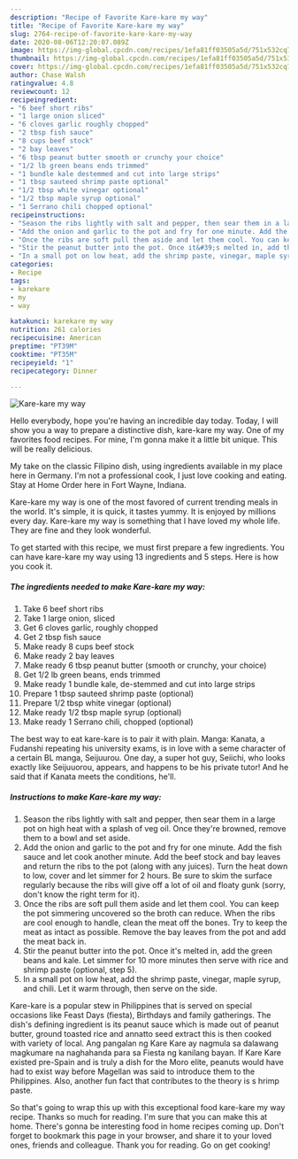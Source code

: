 ```yaml
---
description: "Recipe of Favorite Kare-kare my way"
title: "Recipe of Favorite Kare-kare my way"
slug: 2764-recipe-of-favorite-kare-kare-my-way
date: 2020-08-06T12:20:07.089Z
image: https://img-global.cpcdn.com/recipes/1efa81ff03505a5d/751x532cq70/kare-kare-my-way-recipe-main-photo.jpg
thumbnail: https://img-global.cpcdn.com/recipes/1efa81ff03505a5d/751x532cq70/kare-kare-my-way-recipe-main-photo.jpg
cover: https://img-global.cpcdn.com/recipes/1efa81ff03505a5d/751x532cq70/kare-kare-my-way-recipe-main-photo.jpg
author: Chase Walsh
ratingvalue: 4.8
reviewcount: 12
recipeingredient:
- "6 beef short ribs"
- "1 large onion sliced"
- "6 cloves garlic roughly chopped"
- "2 tbsp fish sauce"
- "8 cups beef stock"
- "2 bay leaves"
- "6 tbsp peanut butter smooth or crunchy your choice"
- "1/2 lb green beans ends trimmed"
- "1 bundle kale destemmed and cut into large strips"
- "1 tbsp sauteed shrimp paste optional"
- "1/2 tbsp white vinegar optional"
- "1/2 tbsp maple syrup optional"
- "1 Serrano chili chopped optional"
recipeinstructions:
- "Season the ribs lightly with salt and pepper, then sear them in a large pot on high heat with a splash of veg oil. Once they&#39;re browned, remove them to a bowl and set aside."
- "Add the onion and garlic to the pot and fry for one minute. Add the fish sauce and let cook another minute. Add the beef stock and bay leaves and return the ribs to the pot (along with any juices). Turn the heat down to low, cover and let simmer for 2 hours. Be sure to skim the surface regularly because the ribs will give off a lot of oil and floaty gunk (sorry, don&#39;t know the right term for it)."
- "Once the ribs are soft pull them aside and let them cool. You can keep the pot simmering uncovered so the broth can reduce. When the ribs are cool enough to handle, clean the meat off the bones. Try to keep the meat as intact as possible. Remove the bay leaves from the pot and add the meat back in."
- "Stir the peanut butter into the pot. Once it&#39;s melted in, add the green beans and kale. Let simmer for 10 more minutes then serve with rice and shrimp paste (optional, step 5)."
- "In a small pot on low heat, add the shrimp paste, vinegar, maple syrup, and chili. Let it warm through, then serve on the side."
categories:
- Recipe
tags:
- karekare
- my
- way

katakunci: karekare my way 
nutrition: 261 calories
recipecuisine: American
preptime: "PT39M"
cooktime: "PT35M"
recipeyield: "1"
recipecategory: Dinner

---
```



![Kare-kare my way](https://img-global.cpcdn.com/recipes/1efa81ff03505a5d/751x532cq70/kare-kare-my-way-recipe-main-photo.jpg)

Hello everybody, hope you're having an incredible day today. Today, I will show you a way to prepare a distinctive dish, kare-kare my way. One of my favorites food recipes. For mine, I'm gonna make it a little bit unique. This will be really delicious.

My take on the classic Filipino dish, using ingredients available in my place here in Germany. I&#39;m not a professional cook, I just love cooking and eating. Stay at Home Order here in Fort Wayne, Indiana.

Kare-kare my way is one of the most favored of current trending meals in the world. It's simple, it is quick, it tastes yummy. It is enjoyed by millions every day. Kare-kare my way is something that I have loved my whole life. They are fine and they look wonderful.


To get started with this recipe, we must first prepare a few ingredients. You can have kare-kare my way using 13 ingredients and 5 steps. Here is how you cook it.

<!--inarticleads1-->

##### The ingredients needed to make Kare-kare my way:

1. Take 6 beef short ribs
1. Take 1 large onion, sliced
1. Get 6 cloves garlic, roughly chopped
1. Get 2 tbsp fish sauce
1. Make ready 8 cups beef stock
1. Make ready 2 bay leaves
1. Make ready 6 tbsp peanut butter (smooth or crunchy, your choice)
1. Get 1/2 lb green beans, ends trimmed
1. Make ready 1 bundle kale, de-stemmed and cut into large strips
1. Prepare 1 tbsp sauteed shrimp paste (optional)
1. Prepare 1/2 tbsp white vinegar (optional)
1. Make ready 1/2 tbsp maple syrup (optional)
1. Make ready 1 Serrano chili, chopped (optional)


The best way to eat kare-kare is to pair it with plain. Manga: Kanata, a Fudanshi repeating his university exams, is in love with a seme character of a certain BL manga, Seijuurou. One day, a super hot guy, Seiichi, who looks exactly like Seijuuorou, appears, and happens to be his private tutor! And he said that if Kanata meets the conditions, he&#39;ll. 

<!--inarticleads2-->

##### Instructions to make Kare-kare my way:

1. Season the ribs lightly with salt and pepper, then sear them in a large pot on high heat with a splash of veg oil. Once they&#39;re browned, remove them to a bowl and set aside.
1. Add the onion and garlic to the pot and fry for one minute. Add the fish sauce and let cook another minute. Add the beef stock and bay leaves and return the ribs to the pot (along with any juices). Turn the heat down to low, cover and let simmer for 2 hours. Be sure to skim the surface regularly because the ribs will give off a lot of oil and floaty gunk (sorry, don&#39;t know the right term for it).
1. Once the ribs are soft pull them aside and let them cool. You can keep the pot simmering uncovered so the broth can reduce. When the ribs are cool enough to handle, clean the meat off the bones. Try to keep the meat as intact as possible. Remove the bay leaves from the pot and add the meat back in.
1. Stir the peanut butter into the pot. Once it&#39;s melted in, add the green beans and kale. Let simmer for 10 more minutes then serve with rice and shrimp paste (optional, step 5).
1. In a small pot on low heat, add the shrimp paste, vinegar, maple syrup, and chili. Let it warm through, then serve on the side.


Kare-kare is a popular stew in Philippines that is served on special occasions like Feast Days (fiesta), Birthdays and family gatherings. The dish&#39;s defining ingredient is its peanut sauce which is made out of peanut butter, ground toasted rice and annatto seed extract this is then cooked with variety of local. Ang pangalan ng Kare Kare ay nagmula sa dalawang magkumare na naghahanda para sa Fiesta ng kanilang bayan. If Kare Kare existed pre-Spain and is truly a dish for the Moro elite, peanuts would have had to exist way before Magellan was said to introduce them to the Philippines. Also, another fun fact that contributes to the theory is s hrimp paste. 

So that's going to wrap this up with this exceptional food kare-kare my way recipe. Thanks so much for reading. I'm sure that you can make this at home. There's gonna be interesting food in home recipes coming up. Don't forget to bookmark this page in your browser, and share it to your loved ones, friends and colleague. Thank you for reading. Go on get cooking!
